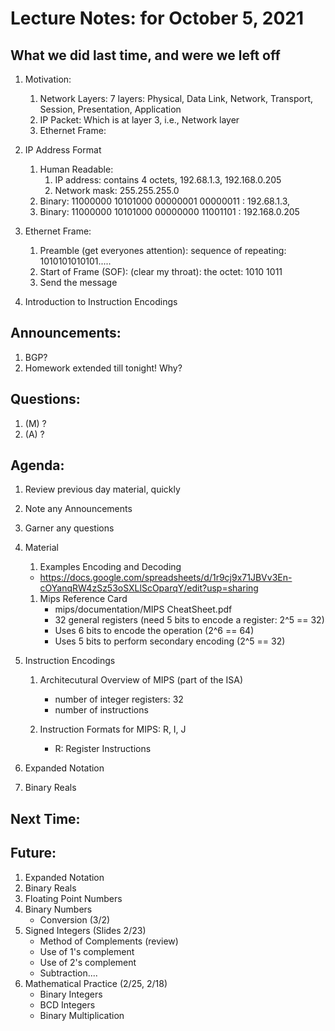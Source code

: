 # Lecture Notes: for October 5, 2021 

## What we did last time, and were we left off

  1. Motivation:
     1. Network Layers: 7 layers: Physical, Data Link, Network, Transport, Session, Presentation, Application
     1. IP Packet: Which is at layer 3, i.e., Network layer
     1. Ethernet Frame:

  1. IP Address Format
     1. Human Readable: 
        1. IP address: contains 4 octets, 192.68.1.3, 192.168.0.205
        1. Network mask: 255.255.255.0
     1. Binary: 11000000 10101000 00000001 00000011 : 192.68.1.3,
     1. Binary: 11000000 10101000 00000000 11001101   : 192.168.0.205

  1. Ethernet Frame:
     1. Preamble (get everyones attention): sequence of repeating: 1010101010101.....
     1. Start of Frame (SOF): (clear my throat): the octet: 1010 1011
     1. Send the message

  1. Introduction to Instruction Encodings
 
## Announcements:
   1. BGP?
   1. Homework extended till tonight!  Why?

## Questions:
   1. (M) ?
   1. (A) ?

## Agenda:
  1. Review previous day material, quickly
  1. Note any Announcements
  1. Garner any questions

  1. Material
     1. Examples Encoding and Decoding
       - https://docs.google.com/spreadsheets/d/1r9cj9x71JBVv3En-cOYanqRW4zSz53oSXLlScOparqY/edit?usp=sharing
     1. Mips Reference Card
        - mips/documentation/MIPS CheatSheet.pdf
        - 32 general registers (need 5 bits to encode a register: 2^5 == 32)
        - Uses 6 bits to encode the operation (2^6 == 64)
        - Uses 5 bits to perform secondary encoding  (2^5 == 32)

  1. Instruction Encodings
     1. Architecutural Overview of MIPS (part of the ISA)
        - number of integer registers: 32
        - number of instructions

     1. Instruction Formats for MIPS: R, I, J
        - R: Register Instructions
   
  1. Expanded Notation

  1. Binary Reals


  
## Next Time:



## Future:
  1. Expanded Notation
  1. Binary Reals
  1. Floating Point Numbers
  1. Binary Numbers
     - Conversion  (3/2)
  1. Signed Integers (Slides 2/23)
     - Method of Complements (review) 
     - Use of 1's complement
     - Use of 2's complement
     - Subtraction....
  1. Mathematical Practice (2/25, 2/18)
     - Binary Integers
     - BCD Integers
     - Binary Multiplication
